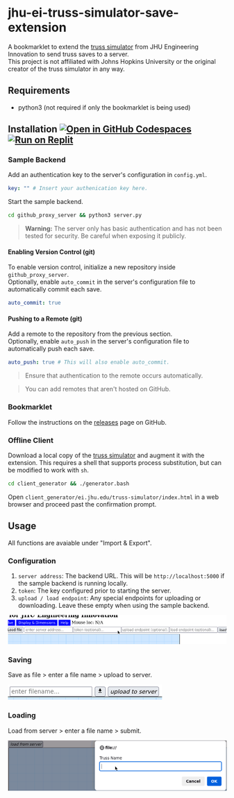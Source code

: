 # jhu-ei-truss-simulator-save-extension
A bookmarklet to extend the [truss simulator](https://ei.jhu.edu/truss-simulator/) from JHU Engineering Innovation to send truss saves to a server.  
This project is not affiliated with Johns Hopkins University or the original creator of the truss simulator in any way.

## Requirements
- python3 (not required if only the bookmarklet is being used)

## Installation [![Open in GitHub Codespaces](https://github.com/codespaces/badge.svg)](https://codespaces.new/ObjectOops/jhu-ei-truss-simulator-save-extension?quickstart=1) [![Run on Replit](https://replit.com/badge/github/ObjectOops/jhu-ei-truss-simulator-save-extension)](https://replit.com/github/ObjectOops/jhu-ei-truss-simulator-save-extension)
### Sample Backend
Add an authentication key to the server's configuration in `config.yml`.
```yml
key: "" # Insert your authenication key here.
```
Start the sample backend.
```sh
cd github_proxy_server && python3 server.py
```

> **Warning:** The server only has basic authentication and has not been tested for security. Be careful when exposing it publicly.

#### Enabling Version Control (git)
To enable version control, initialize a new repository inside `github_proxy_server`.  
Optionally, enable `auto_commit` in the server's configuration file to automatically commit each save.
```yml
auto_commit: true
```
#### Pushing to a Remote (git)
Add a remote to the repository from the previous section.  
Optionally, enable `auto_push` in the server's configuration file to automatically push each save.
```yml
auto_push: true # This will also enable auto_commit.
```
> Ensure that authentication to the remote occurs automatically.

> You can add remotes that aren't hosted on GitHub.
### Bookmarklet
Follow the instructions on the [releases](https://github.com/ObjectOops/jhu-ei-truss-simulator-save-extension/releases) page on GitHub.
### Offline Client
Download a local copy of the [truss simulator](https://ei.jhu.edu/truss-simulator/) and augment it with the extension. This requires a shell that supports process substitution, but can be modified to work with `sh`.
```bash
cd client_generator && ./generator.bash
```
Open `client_generator/ei.jhu.edu/truss-simulator/index.html` in a web browser and proceed past the confirmation prompt.

## Usage
All functions are avaiable under "Import & Export".
### Configuration
1. `server address`: The backend URL. This will be `http://localhost:5000` if the sample backend is running locally.
2. `token`: The key configured prior to starting the server.
3. `upload / load endpoint`: Any special endpoints for uploading or downloading. Leave these empty when using the sample backend.

![Screenshot 1](./assets/screenshot_1.png)
### Saving
Save as file > enter a file name > upload to server.

![Screenshot 2](./assets/screenshot_2.png)
### Loading
Load from server > enter a file name > submit.

![Screenshot 3](./assets/screenshot_3.png)
